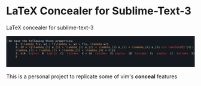 # LaTeX Concealer for Sublime-Text-3
LaTeX concealer for sublime-text-3

![LaTeX concealer demo](https://github.com/rah4927/demo/blob/master/conceal_tex.gif)

This is a personal project to replicate some of vim's <b>conceal</b> features  
